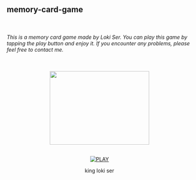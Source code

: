<h2>memory-card-game</h2>
 <br>
<h6>This is a memory card game made by Loki Ser. You can play this game by tapping the play button and enjoy it. If you encounter any problems, please feel free to contact me.</h6>

<div align="center">
 <br>
 <img src="https://i.imgur.com/WlR8Xnw.jpeg" alt="" width="270" height="200">
 <br>
 <br>

<a href='https://Loki-Xer.github.io/memory-card-game/' target="_blank"><img alt='PLAY' src='https://img.shields.io/badge/PLAY-100000?style=for-the-badge&logo= PLAY&logoColor=white&labelColor=BrightBlue&color=BrightBlue'/></a>


king loki ser
